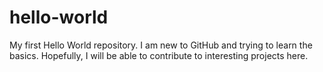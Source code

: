# hello-world
My first Hello World repository.
I am new to GitHub and trying to learn the basics. Hopefully, I will be able to contribute to interesting projects here.
